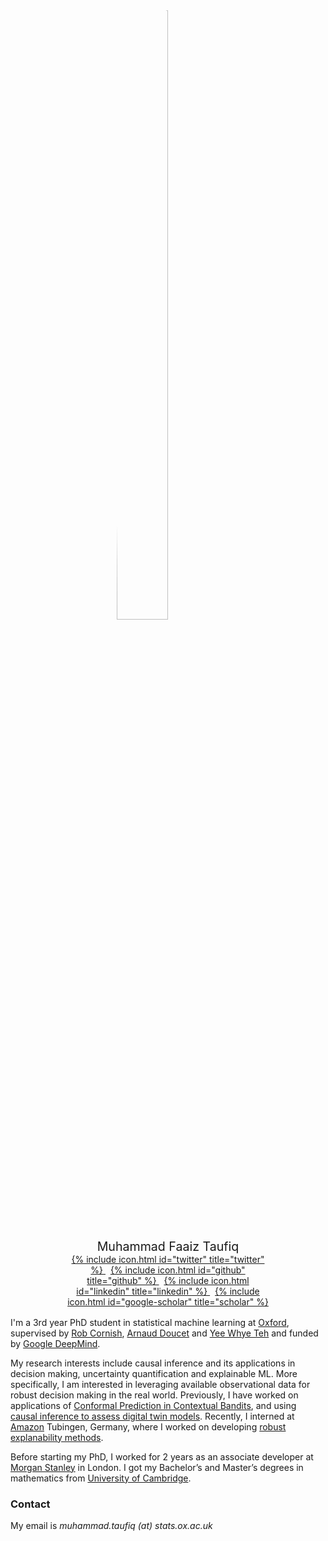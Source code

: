 <div style="margin: auto; width: 65%">
  <img src="{{ site.url }}/img/faait.jpg"
  style="display:block; margin-left:auto; margin-right:auto; border-radius:50%; width:50%;">

  <p style="text-align:center; margin-top:5%; margin-bottom:0%; font-size: 140%;">
    Muhammad Faaiz Taufiq
  </p>
  <p style="text-align:center; margin:0%;">
    <a href="https://www.twitter.com/FaaizTaufiq">
      {% include icon.html id="twitter" title="twitter" %}
    </a>
    &nbsp;
    <a href="https://github.com/faaizT">
      {% include icon.html id="github" title="github" %}
    </a>
    &nbsp;
    <a href="https://www.linkedin.com/in/muhammadftaufiq/">
      {% include icon.html id="linkedin" title="linkedin" %}
    </a>
    &nbsp;
    <a href="https://scholar.google.com/citations?hl=en&user=oDL6ahoAAAAJ">
      {% include icon.html id="google-scholar" title="scholar" %}
    </a>
  </p>
</div>
<br style="line-height:10%;">

I'm a 3rd year PhD student in statistical machine learning at [Oxford](http://www.ox.ac.uk/), supervised by [Rob Cornish](https://jrmcornish.github.io/), [Arnaud Doucet](https://www.stats.ox.ac.uk/~doucet/) and [Yee Whye Teh](http://www.stats.ox.ac.uk/~teh/) and funded by [Google DeepMind](https://deepmind.com/).

My research interests include causal inference and its applications in decision making, uncertainty quantification and explainable ML. More specifically, I am interested in leveraging available observational data for robust decision making in the real world. Previously, I have worked on applications of [Conformal Prediction in Contextual Bandits](https://arxiv.org/abs/2206.04405), and using [causal inference to assess digital twin models](https://arxiv.org/abs/2301.07210). Recently, I interned at [Amazon](https://aws.amazon.com/) Tubingen, Germany, where I worked on developing [robust explanability methods](https://arxiv.org/abs/2301.04041).

Before starting my PhD, I worked for 2 years as an associate developer at [Morgan Stanley](https://www.morganstanley.com/) in London. I got my Bachelor’s and Master’s degrees in mathematics from [University of Cambridge](https://www.cam.ac.uk/).

### Contact

My email is _muhammad.taufiq (at) stats.ox.ac.uk_